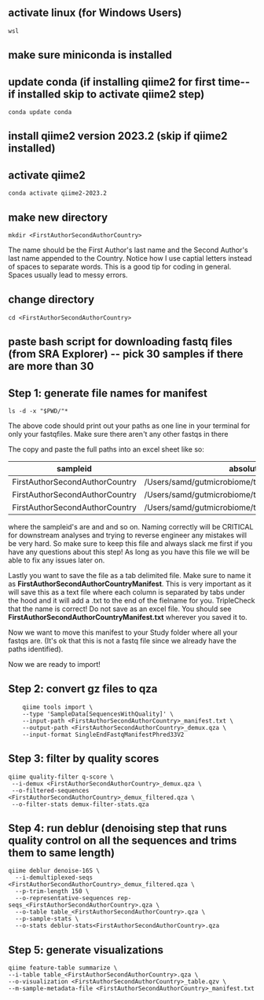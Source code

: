 ## activate linux (for Windows Users)

`wsl`

## make sure miniconda is installed

## update conda (if installing qiime2 for first time--if installed skip to activate qiime2 step)

`conda update conda`

## install qiime2 version 2023.2 (skip if qiime2 installed)

## activate qiime2

`conda activate qiime2-2023.2`

  

## make new directory

`mkdir <FirstAuthorSecondAuthorCountry>`

The name should be the First Author's last name and the Second Author's last name appended to the Country. Notice how I use captial letters instead of spaces to separate words. This is a good tip for coding in general. Spaces usually lead to messy errors.

  

## change directory

`cd <FirstAuthorSecondAuthorCountry>`

  

## paste bash script for downloading fastq files (from SRA Explorer) -- pick 30 samples if there are more than 30

  

## Step 1: generate file names for manifest

```ls -d -x "$PWD/"*```

The above code should print out your paths as one line in your terminal for only your fastqfiles. Make sure there aren't any other fastqs in there

The copy and paste the full paths into an excel sheet like so:

| sampleid | absolute-filepath |
| ------------------------------- | --------------------------------------------------------- |
| FirstAuthorSecondAuthorCountry  |	/Users/samd/gutmicrobiome/teststudy/SRR1589726_1.fastq.gz |
| FirstAuthorSecondAuthorCountry	| /Users/samd/gutmicrobiome/teststudy/SRR7528861_1.fastq.gz |
| FirstAuthorSecondAuthorCountry	| /Users/samd/gutmicrobiome/teststudy/SRR7528862_1.fastq.gz |

where the sampleid's are <FirstAuthorSecondAuthorCountry1> and <FirstAuthorSecondAuthorCountry2> and so on. Naming correctly will be CRITICAL for downstream analyses and trying to reverse engineer any mistakes will be very hard. So make sure to keep this file and always slack me first if you have any questions about this step! As long as you have this file we will be able to fix any issues later on.

Lastly you want to save the file as a tab delimited file. Make sure to name it as **FirstAuthorSecondAuthorCountryManifest**. This is very important as it will save this as a text file where each column is separated by tabs under the hood and it will add a .txt to the end of the fielname for you. TripleCheck that the name is correct! 
Do not save as an excel file. You should see **FirstAuthorSecondAuthorCountryManifest.txt** wherever you saved it to.

Now we want to move this manifest to your Study folder where all your fastqs are. (It's ok that this is not a fastq file since we already have the paths identified).
  
Now we are ready to import!

## Step 2: convert gz files to qza
```
    qiime tools import \
    --type 'SampleData[SequencesWithQuality]' \
    --input-path <FirstAuthorSecondAuthorCountry>_manifest.txt \
    --output-path <FirstAuthorSecondAuthorCountry>_demux.qza \
    --input-format SingleEndFastqManifestPhred33V2
  ````
## Step 3: filter by quality scores

```
qiime quality-filter q-score \
 --i-demux <FirstAuthorSecondAuthorCountry>_demux.qza \
 --o-filtered-sequences <FirstAuthorSecondAuthorCountry>_demux_filtered.qza \
 --o-filter-stats demux-filter-stats.qza
 ```


## Step 4: run deblur (denoising step that runs quality control on all the sequences and trims them to same length)

```
qiime deblur denoise-16S \
  --i-demultiplexed-seqs <FirstAuthorSecondAuthorCountry>_demux_filtered.qza \
  --p-trim-length 150 \
  --o-representative-sequences rep-seqs_<FirstAuthorSecondAuthorCountry>.qza \
  --o-table table_<FirstAuthorSecondAuthorCountry>.qza \
  --p-sample-stats \
  --o-stats deblur-stats<FirstAuthorSecondAuthorCountry>.qza
```
  

## Step 5: generate visualizations

    qiime feature-table summarize \
    --i-table table_<FirstAuthorSecondAuthorCountry>.qza \
    --o-visualization <FirstAuthorSecondAuthorCountry>_table.qzv \
    --m-sample-metadata-file <FirstAuthorSecondAuthorCountry>_manifest.txt
